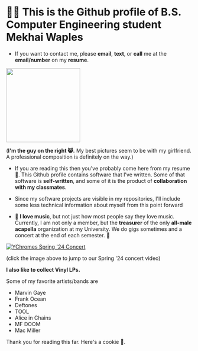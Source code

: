 # 👨‍💻 This is the Github profile of **B.S. Computer Engineering** student **Mekhai Waples**
- If you want to contact me, please **email**, **text**, or **call** me at the **email/number** on my **resume**.

<img src="https://github.com/user-attachments/assets/fb41c9f2-141c-499e-96e5-efa141a267e5" width="200">

(**I'm the guy on the right 😸.** My best pictures seem to be with my girlfriend.
A professional composition is definitely on the way.)

- If you are reading this then you've probably come here from my resume 📃.
This Github profile contains software that I've written.
Some of that software is **self-written**, and some of it is the product of **collaboration with my classmates**.

- Since my software projects are visible in my repositories, I'll include some less technical information about myself
from this point forward

- 🎤 **I love music**, but not just how most people say they love music. 
Currently, I am not only a member, but the **treasurer** of the only **all-male acapella** organization at my University. 
We do gigs sometimes and a concert at the end of each semester. 🎤

[![YChromes Spring '24 Concert](https://yt3.googleusercontent.com/OWgg3rGyXpifoFYWVzFRoM1rWL8ZG5AjtfH24N0paAMhjUGY9D_YU0eEqSyzlJSBAQWWnqlJfg=s160-c-k-c0x00ffffff-no-rj)](https://youtu.be/btGeu06siLs)

(click the image above to jump to our Spring '24 concert video)



**I also like to collect Vinyl LPs.** 

Some of my favorite artists/bands are
- Marvin Gaye
- Frank Ocean
- Deftones
- TOOL
- Alice in Chains
- MF DOOM
- Mac Miller



Thank you for reading this far. Here's a cookie 🍪.

<!---
saynomayo/saynomayo is a ✨ special ✨ repository because its `README.md` (this file) appears on your GitHub profile.
You can click the Preview link to take a look at your changes.
--->
